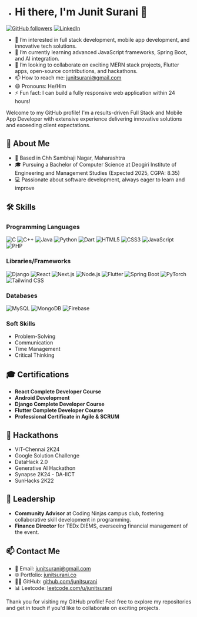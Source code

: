 
- # Hi there, I'm Junit Surani 👋

[![GitHub followers](https://img.shields.io/github/followers/junitsurani?label=Follow&style=social)](https://github.com/junitsurani)
[![LinkedIn](https://img.shields.io/badge/LinkedIn-Connect-blue)](https://www.linkedin.com/in/junit-surani-817173296)


- 👀 I’m interested in full stack development, mobile app development, and innovative tech solutions.
- 🌱 I’m currently learning advanced JavaScript frameworks, Spring Boot, and AI integration.
- 💞️ I’m looking to collaborate on exciting MERN stack projects, Flutter apps, open-source contributions, and hackathons.
- 📫 How to reach me: [junitsurani@gmail.com](mailto:junitsurani@gmail.com)
- 😄 Pronouns: He/Him
- ⚡ Fun fact: I can build a fully responsive web application within 24 hours!

Welcome to my GitHub profile! I'm a results-driven Full Stack and Mobile App Developer with extensive experience delivering innovative solutions and exceeding client expectations.

## 🚀 About Me


- 📍 Based in Chh Sambhaji Nagar, Maharashtra
- 🎓 Pursuing a Bachelor of Computer Science at Deogiri Institute of Engineering and Management Studies (Expected 2025, CGPA: 8.35)
- 💻 Passionate about software development, always eager to learn and improve

## 🛠️ Skills


### Programming Languages
![C](https://img.shields.io/badge/C-A8B9CC?style=for-the-badge&logo=c&logoColor=white)
![C++](https://img.shields.io/badge/C%2B%2B-00599C?style=for-the-badge&logo=c%2B%2B&logoColor=white)
![Java](https://img.shields.io/badge/Java-ED8B00?style=for-the-badge&logo=java&logoColor=white)
![Python](https://img.shields.io/badge/Python-3776AB?style=for-the-badge&logo=python&logoColor=white)
![Dart](https://img.shields.io/badge/Dart-0175C2?style=for-the-badge&logo=dart&logoColor=white)
![HTML5](https://img.shields.io/badge/HTML5-E34F26?style=for-the-badge&logo=html5&logoColor=white)
![CSS3](https://img.shields.io/badge/CSS3-1572B6?style=for-the-badge&logo=css3&logoColor=white)
![JavaScript](https://img.shields.io/badge/JavaScript-323330?style=for-the-badge&logo=javascript&logoColor=F7DF1E)
![PHP](https://img.shields.io/badge/PHP-777BB4?style=for-the-badge&logo=php&logoColor=white)

### Libraries/Frameworks
![Django](https://img.shields.io/badge/Django-092E20?style=for-the-badge&logo=django&logoColor=white)
![React](https://img.shields.io/badge/React-20232A?style=for-the-badge&logo=react&logoColor=61DAFB)
![Next.js](https://img.shields.io/badge/Next.js-000000?style=for-the-badge&logo=nextdotjs&logoColor=white)
![Node.js](https://img.shields.io/badge/Node.js-43853D?style=for-the-badge&logo=nodedotjs&logoColor=white)
![Flutter](https://img.shields.io/badge/Flutter-02569B?style=for-the-badge&logo=flutter&logoColor=white)
![Spring Boot](https://img.shields.io/badge/Spring%20Boot-6DB33F?style=for-the-badge&logo=springboot&logoColor=white)
![PyTorch](https://img.shields.io/badge/PyTorch-EE4C2C?style=for-the-badge&logo=pytorch&logoColor=white)
![Tailwind CSS](https://img.shields.io/badge/Tailwind_CSS-38B2AC?style=for-the-badge&logo=tailwind-css&logoColor=white)

### Databases
![MySQL](https://img.shields.io/badge/MySQL-00000F?style=for-the-badge&logo=mysql&logoColor=white)
![MongoDB](https://img.shields.io/badge/MongoDB-4EA94B?style=for-the-badge&logo=mongodb&logoColor=white)
![Firebase](https://img.shields.io/badge/Firebase-FFCA28?style=for-the-badge&logo=firebase&logoColor=white)

### Soft Skills
- Problem-Solving
- Communication
- Time Management
- Critical Thinking

## 🎓 Certifications

- **React Complete Developer Course**
- **Android Development**
- **Django Complete Developer Course**
- **Flutter Complete Developer Course** 
- **Professional Certificate in Agile & SCRUM**

## 🏅 Hackathons

- VIT-Chennai 2K24
- Google Solution Challenge
- DataHack 2.0
- Generative AI Hackathon
- Synapse 2K24 - DA-IICT
- SunHacks 2K22

## 📌 Leadership

- **Community Advisor** at Coding Ninjas campus club, fostering collaborative skill development in programming.
- **Finance Director** for TEDx DIEMS, overseeing financial management of the event.

## 📫 Contact Me

- 📧 Email: [junitsurani@gmail.com](mailto:junitsurani@gmail.com)
- 🌐 Portfolio: [junitsurani.co](https://junitsurani.co)
- 👨‍💻 GitHub: [github.com/junitsurani](https://github.com/junitsurani)
- 📊 Leetcode: [leetcode.com/u/junitsurani](https://leetcode.com/u/junitsurani/)

Thank you for visiting my GitHub profile! Feel free to explore my repositories and get in touch if you'd like to collaborate on exciting projects.
